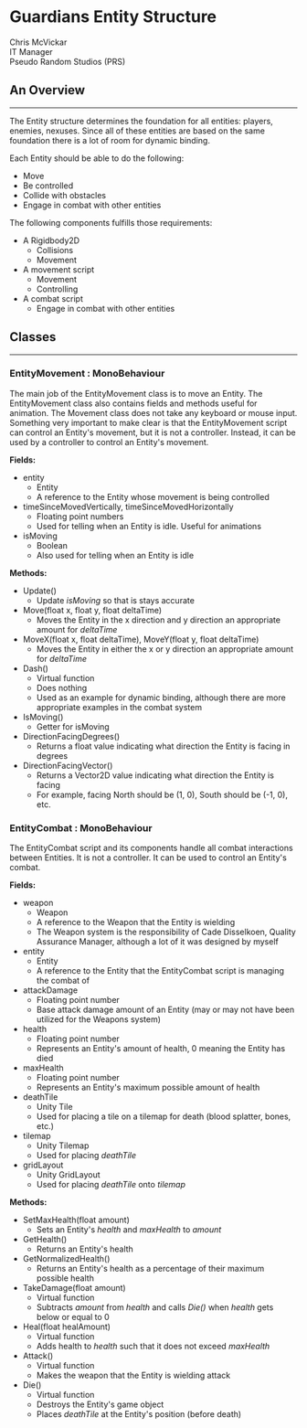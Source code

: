 # Guardians Entity Structure
Chris McVickar  
IT Manager  
Pseudo Random Studios (PRS)

## An Overview
---

The Entity structure determines the foundation for all entities: players, enemies, nexuses. Since all of these entities are based on the same foundation there is a lot of room for dynamic binding.

Each Entity should be able to do the following:
- Move
- Be controlled
- Collide with obstacles
- Engage in combat with other entities

The following components fulfills those requirements:
- A Rigidbody2D
  - Collisions
  - Movement
- A movement script
  - Movement
  - Controlling
- A combat script
  - Engage in combat with other entities

## Classes
---

### EntityMovement : MonoBehaviour

The main job of the EntityMovement class is to move an Entity. The EntityMovement class also contains fields and methods useful for animation. The Movement class does not take any keyboard or mouse input. Something very important to make clear is that the EntityMovement script can control an Entity's movement, but it is not a controller. Instead, it can be used by a controller to control an Entity's movement.

**Fields:**
- entity
  - Entity
  - A reference to the Entity whose movement is being controlled
- timeSinceMovedVertically, timeSinceMovedHorizontally
  - Floating point numbers
  - Used for telling when an Entity is idle. Useful for animations
- isMoving
  - Boolean
  - Also used for telling when an Entity is idle

**Methods:**
- Update()
  - Update *isMoving* so that is stays accurate
- Move(float x, float y, float deltaTime)
  - Moves the Entity in the x direction and y direction an appropriate amount for *deltaTime*
- MoveX(float x, float deltaTime), MoveY(float y, float deltaTime)
  - Moves the Entity in either the x or y direction an appropriate amount for *deltaTime*
- Dash()
  - Virtual function
  - Does nothing
  - Used as an example for dynamic binding, although there are more appropriate examples in the combat system
- IsMoving()
  - Getter for isMoving
- DirectionFacingDegrees()
  - Returns a float value indicating what direction the Entity is facing in degrees
- DirectionFacingVector()
  - Returns a Vector2D value indicating what direction the Entity is facing
  - For example, facing North should be (1, 0), South should be (-1, 0), etc.

### EntityCombat : MonoBehaviour

The EntityCombat script and its components handle all combat interactions between Entities. It is not a controller. It can be used to control an Entity's combat.

**Fields:**
- weapon
  - Weapon
  - A reference to the Weapon that the Entity is wielding
  - The Weapon system is the responsibility of Cade Disselkoen, Quality Assurance Manager, although a lot of it was designed by myself
- entity
  - Entity
  - A reference to the Entity that the EntityCombat script is managing the combat of
- attackDamage
  - Floating point number
  - Base attack damage amount of an Entity (may or may not have been utilized for the Weapons system)
- health
  - Floating point number
  - Represents an Entity's amount of health, 0 meaning the Entity has died
- maxHealth
  - Floating point number
  - Represents an Entity's maximum possible amount of health
- deathTile
  - Unity Tile
  - Used for placing a tile on a tilemap for death (blood splatter, bones, etc.)
- tilemap
  - Unity Tilemap
  - Used for placing *deathTile*
- gridLayout
  - Unity GridLayout
  - Used for placing *deathTile* onto *tilemap*

**Methods:**
- SetMaxHealth(float amount)
  - Sets an Entity's *health* and *maxHealth* to *amount*
- GetHealth()
  - Returns an Entity's health
- GetNormalizedHealth()
  - Returns an Entity's health as a percentage of their maximum possible health
- TakeDamage(float amount)
  - Virtual function
  - Subtracts *amount* from *health* and calls *Die()* when *health* gets below or equal to 0
- Heal(float healAmount)
  - Virtual function
  - Adds health to *health* such that it does not exceed *maxHealth*
- Attack()
  - Virtual function
  - Makes the weapon that the Entity is wielding attack
- Die()
  - Virtual function
  - Destroys the Entity's game object
  - Places *deathTile* at the Entity's position (before death)